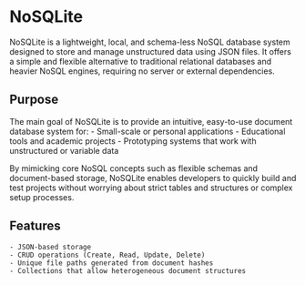 # NoSQLite

NoSQLite is a lightweight, local, and schema-less NoSQL database system designed to store and manage unstructured data using JSON files.
It offers a simple and flexible alternative to traditional relational databases and heavier NoSQL engines, requiring no server or external dependencies.

## Purpose

The main goal of NoSQLite is to provide an intuitive, easy-to-use document database system for:
    - Small-scale or personal applications
    - Educational tools and academic projects
    - Prototyping systems that work with unstructured or variable data

By mimicking core NoSQL concepts such as flexible schemas and document-based storage, NoSQLite enables developers to quickly build and test projects without worrying about strict tables and structures or complex setup processes.

## Features

    - JSON-based storage
    - CRUD operations (Create, Read, Update, Delete)
    - Unique file paths generated from document hashes
    - Collections that allow heterogeneous document structures